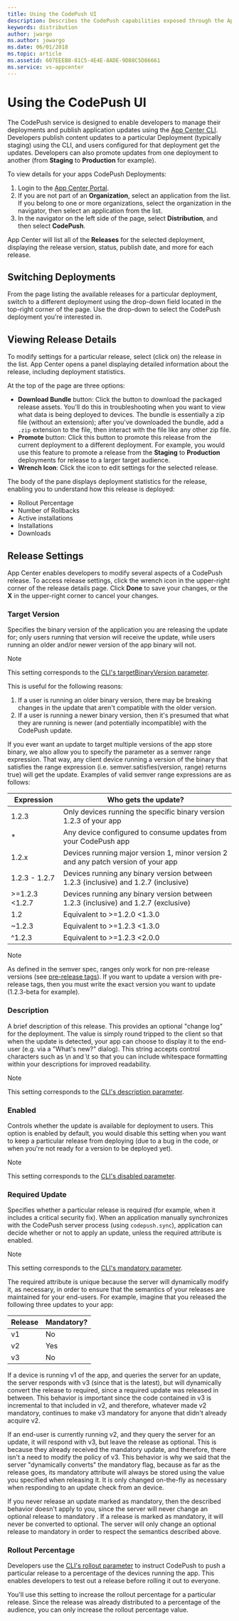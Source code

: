```yaml
---
title: Using the CodePush UI
description: Describes the CodePush capabilities exposed through the App Center Portal
keywords: distribution
author: jwargo
ms.author: jowargo
ms.date: 06/01/2018
ms.topic: article
ms.assetid: 607EEEB8-81C5-4E4E-8ADE-9D88C5D86661
ms.service: vs-appcenter
---
```


# Using the CodePush UI

The CodePush service is designed to enable developers to manage their deployments and publish application updates using the [App Center CLI](~/distribution/codepush/cli.md). Developers publish content updates to a particular Deployment (typically staging) using the CLI, and users configured for that deployment get the updates. Developers can also promote updates from one deployment to another (from **Staging** to **Production** for example).

To view details for your apps CodePush Deployments:

1. Login to the [App Center Portal](https://appcenter.ms).
2. If you are not part of an **Organization**, select an application from the list. If you belong to one or more organizations, select the organization in the navigator, then select an application from the list.
3. In the navigator on the left side of the page, select **Distribution**, and then select **CodePush**.

App Center will list all of the **Releases** for the selected deployment, displaying the release version, status, publish date, and more for each release.

## Switching Deployments

From the page listing the available releases for a particular deployment, switch to a different deployment using the drop-down field located in the top-right corner of the page. Use the drop-down to select the CodePush deployment you're interested in.

## Viewing Release Details

To modify settings for a particular release, select (click on) the release in the list. App Center opens a panel displaying detailed information about the release, including deployment statistics.

At the top of the page are three options:

+ **Download Bundle** button: Click the button to download the packaged release assets. You'll do this in troubleshooting when you want to view what data is being deployed to devices. The bundle is essentially a zip file (without an extension); after you've downloaded the bundle, add a `.zip` extension to the file, then interact with the file like any other zip file.
+ **Promote** button: Click this button to promote this release from the current deployment to a different deployment. For example, you would use this feature to promote a release from the **Staging** to **Production** deployments for release to a larger target audience.
+ **Wrench Icon**: Click the icon to edit settings for the selected release.

The body of the pane displays deployment statistics for the release, enabling you to understand how this release is deployed:

+ Rollout Percentage
+ Number of Rollbacks
+ Active installations
+ Installations
+ Downloads

## Release Settings

App Center enables developers to modify several aspects of a CodePush release. To access release settings, click the wrench icon in the upper-right corner of the release details page. Click **Done** to save your changes, or the **X** in the upper-right corner to cancel your changes.

### Target Version

Specifies the binary version of the application you are releasing the update for; only users running that version will receive the update, while users running an older and/or newer version of the app binary will not. 

> [!NOTE]
> This setting corresponds to the [CLI's targetBinaryVersion parameter](https://github.com/Microsoft/code-push/tree/v3.0.1/cli#target-binary-version-parameter).

This is useful for the following reasons:

1. If a user is running an older binary version, there may be breaking changes in the update that aren't compatible with the older version.
2. If a user is running a newer binary version, then it's presumed that what they are running is newer (and potentially incompatible) with the CodePush update.

If you ever want an update to target multiple versions of the app store binary, we also allow you to specify the parameter as a semver range expression. That way, any client device running a version of the binary that satisfies the range expression (i.e. semver.satisfies(version, range) returns true) will get the update. Examples of valid semver range expressions are as follows:


| Expression     | Who gets the update?                                                               |
| -------------- | ---------------------------------------------------------------------------------- |
| 1.2.3          | Only devices running the specific binary version 1.2.3 of your app       |
| *              | Any device configured to consume updates from your CodePush app                    |
| 1.2.x          | Devices running major version 1, minor version 2 and any patch version of your app |
| 1.2.3 - 1.2.7  | Devices running any binary version between 1.2.3 (inclusive) and 1.2.7 (inclusive) |
| >=1.2.3 <1.2.7 | Devices running any binary version between 1.2.3 (inclusive) and 1.2.7 (exclusive) |
| 1.2            | Equivalent to >=1.2.0 <1.3.0                                                       |
| ~1.2.3         | Equivalent to >=1.2.3 <1.3.0                                                       |
| ^1.2.3         | Equivalent to >=1.2.3 <2.0.0                                                       |

> [!NOTE]
> As defined in the semver spec, ranges only work for non pre-release versions (see [pre-release tags](https://github.com/npm/node-semver#prerelease-tags)). If you want to update a version with pre-release tags, then you must write the exact version you want to update (1.2.3-beta for example).

### Description

A brief description of this release. This provides an optional "change log" for the deployment. The value is simply round tripped to the client so that when the update is detected, your app can choose to display it to the end-user (e.g. via a "What's new?" dialog). This string accepts control characters such as \n and \t so that you can include whitespace formatting within your descriptions for improved readability.

> [!NOTE]
> This setting corresponds to the [CLI's description parameter](https://github.com/Microsoft/code-push/tree/v3.0.1/cli#description-parameter).

### Enabled

Controls whether the update is available for deployment to users. This option is enabled by default, you would disable this setting when you want to keep a particular release from deploying (due to a bug in the code, or when you're not ready for a version to be deployed yet).

> [!NOTE]
> This setting corresponds to the [CLI's disabled parameter](https://github.com/Microsoft/code-push/tree/v3.0.1/cli#disabled-parameter).

### Required Update

Specifies whether a particular release is required (for example, when it includes a critical security fix). When an application manually synchronizes with the CodePush server process (using `codepush.sync`), application can decide whether or not to apply an update, unless the required attribute is enabled.

> [!NOTE]
> This setting corresponds to the [CLI's mandatory parameter](https://github.com/Microsoft/code-push/tree/v3.0.1/cli#mandatory-parameter).

The required attribute is unique because the server will dynamically modify it, as necessary, in order to ensure that the semantics of your releases are maintained for your end-users. For example, imagine that you released the following three updates to your app:


| Release | Mandatory? |
| ------- | ---------- |
| v1      | No         |
| v2      | Yes        |
| v3      | No         |

If a device is running v1 of the app, and queries the server for an update, the server responds with v3 (since that is the latest), but will dynamically convert the release to required, since a required update was released in between. This behavior is important since the code contained in v3 is incremental to that included in v2, and therefore, whatever made v2 mandatory, continues to make v3 mandatory for anyone that didn't already acquire v2.

If an end-user is currently running v2, and they query the server for an update, it will respond with v3, but leave the release as optional. This is because they already received the mandatory update, and therefore, there isn't a need to modify the policy of v3. This behavior is why we said that the server "dynamically converts" the mandatory flag, because as far as the release goes, its mandatory attribute will always be stored using the value you specified when releasing it. It is only changed on-the-fly as necessary when responding to an update check from an device.

If you never release an update marked as mandatory, then the described behavior doesn't apply to you, since the server will never change an optional release to mandatory . If a release is marked as mandatory, it will never be converted to optional. The server will only change an optional release to mandatory in order to respect the semantics described above.

### Rollout Percentage

Developers use the [CLI's rollout parameter](https://github.com/Microsoft/code-push/tree/v3.0.1/cli#rollout-parameter) to instruct CodePush to push a particular release to a percentage of the devices running the app. This enables developers to test out a release before rolling it out to everyone.

You'll use this setting to increase the rollout percentage for a particular release. Since the release was already distributed to a percentage of the audience, you can only increase the rollout percentage value.
